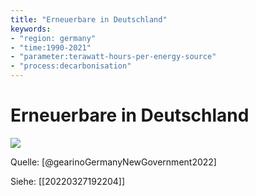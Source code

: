 ```yaml
---
title: "Erneuerbare in Deutschland"
keywords: 
- "region: germany"
- "time:1990-2021"
- "parameter:terawatt-hours-per-energy-source" 
- "process:decarbonisation"
---
```




# Erneuerbare in Deutschland


![](https://insideclimatenews.org/wp-content/uploads/2022/03/GermanyPowerFeverChart22.png)

Quelle: [@gearinoGermanyNewGovernment2022] 

Siehe: [[20220327192204]]
